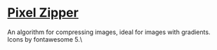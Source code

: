 # [Pixel Zipper](https://stelios333.github.io/pixel_zipper)
An algorithm for compressing images, ideal for images with gradients.\
Icons by fontawesome 5.\
